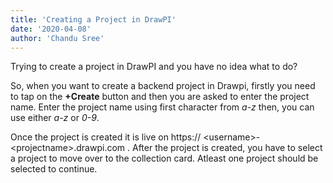 ```yaml
---
title: 'Creating a Project in DrawPI'
date: '2020-04-08'
author: 'Chandu Sree'
---
```


Trying to create a project in DrawPI and you have no idea what to do?  

So, when you want to create a backend project in Drawpi, firstly you need to tap on the **+Create** button and then you are asked to enter the project name. Enter the project name using first character from _a-z_ then, you can use either _a-z_ or _0-9_.  

Once the project is created it is live on https:// \<username>-\<projectname>.drawpi.com . After the project is created, you have to select a project to move over to the collection card. Atleast one project should be selected to continue.
